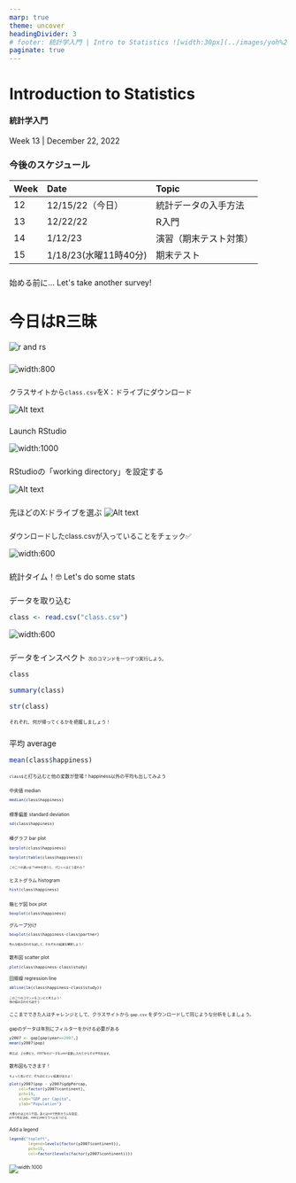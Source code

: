 ```yaml
---
marp: true
theme: uncover
headingDivider: 3
# footer: 統計学入門 | Intro to Statistics ![width:30px](../images/yoh%20with%20globe.png)
paginate: true
---
```


<style>
.small {font-size:0.6em}
.medium {font-size:0.9em}
.large {font-size:2em}
.gray {padding:20px;background-color:whitesmoke;}
.plum {padding:20px;background-color:plum;}
</style>

# Introduction to Statistics
#### 統計学入門

Week 13 | December 22, 2022

### 今後のスケジュール

<span class=medium>

Week|Date|Topic
:--|:--|:--
12|12/15/22（今日）|統計データの入手方法
13|12/22/22|R入門
14|1/12/23|演習（期末テスト対策）
15|1/18/23(水曜11時40分)|期末テスト

</span>

###

始める前に…
Let's take another survey!


# 今日はR三昧

![r and rs](https://user-images.githubusercontent.com/825990/188420488-367d108e-4a4f-40fd-90eb-f034572480c0.png)
###

![width:800](../images/r%20and%20rstudio%20description.png)

###

<span class=medium>クラスサイトから```class.csv```をX：ドライブにダウンロード</span>

![Alt text](../images/save%20to%20x.PNG)
###

Launch RStudio

![width:1000](../images/rs%20first.png)

###

RStudioの「working directory」を設定する

![Alt text](../images/w13/w13/r%20set%20working%20directory1.PNG)
###

先ほどのX:ドライブを選ぶ
![Alt text](../images/w13/w13/r%20set%20working%20directory.PNG)
###

<span class=medium>

ダウンロードしたclass.csvが入っていることをチェック✅

</span>

![width:600](../images/w13/w13/r%20check%20class%20data.png)

###
統計タイム！🤓
Let's do some stats

###

データを取り込む
```r
class <- read.csv("class.csv")
```

![width:600](../images/w13/w13/r%20read%20csv.png)


###

データをインスペクト
<span class=small>
次のコマンドを一つずつ実行しよう。
</span>
```r
class
```

```r
summary(class)
```
```r
str(class)
```
<span class=small>
それぞれ、何が帰ってくるかを把握しましょう！
</span>

###

平均
average

```r
mean(class$happiness)
```
<span class=small>

```class$```と打ち込むと他の変数が登場！happiness以外の平均も出してみよう
</span>

###

中央値
median

```r
median(class$happiness)
```

###

標準偏差
standard deviation
```r
sd(class$happiness)
```


###
棒グラフ
bar plot

```r
barplot(class$happiness)
```

```r
barplot(table(class$happiness))
```
<span class=small>
この二つの違いは？tableを使うと、プロットはどう変わる？
</span>

###
ヒストグラム
histogram

```r
hist(class$happiness)
```

###
箱ヒゲ図
box plot

```r
boxplot(class$happiness)
```

グループ分け

```r
boxplot(class$happiness~class$partner)
```
<span class=small>
色んな組み合わせを試して、それぞれの結果を解釈しよう！
</span>


###
散布図
scatter plot

```r
plot(class$happiness~class$study)
```


回帰線
regression line
```r
abline(lm(class$happiness~class$study))
```
<span class=small>
この二つのコマンドをコンビと考えよう！
<br>他の組み合わせも試そう
</span>


###

ここまでできた人はチャレンジとして、クラスサイトから
```gap.csv```
をダウンロードして同じような分析をしましょう。

###

gapのデータは年別にフィルターをかける必要がある

```r
y2007 <- gap[gap$year==2007,]
mean(y2007$pop)
```
<span class=small>

例えば、上の例だと、2007年のデータを```y2007```変数に入れてからその平均を出す。

</span>

###

散布図もできます！

<span class=small>
ちょっと長いけど、打ち込むといい結果が出るよ！
</span>

```r
plot(y2007$pop ~ y2007$gdpPercap,
    col=factor(y2007$continent),
    pch=19,
    xlab="GDP per Capita", 
    ylab="Population")
```
<span class=small>
大事なのは上の１行目。あとはcolで色別カラムを指定、
<br>pchで色を決め、xlabとylabでラベルをつける
</span>


###

Add a legend


```r
legend("topleft",
        legend=levels(factor(y2007$continent)),
        pch=19,
        col=factor(levels(factor(y2007$continent))))
```

###
![width:1000](../images/w13/w13/gdp%20and%20pop.png)